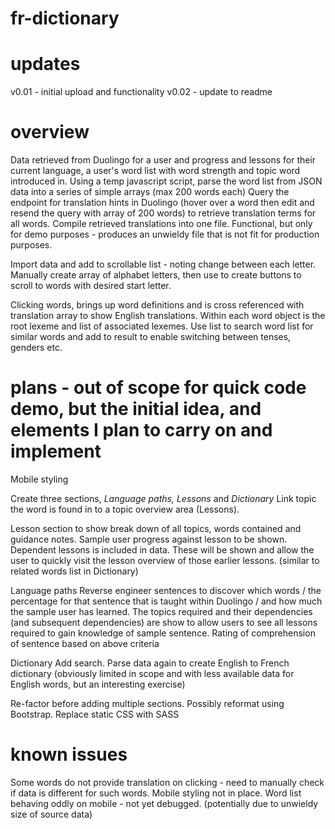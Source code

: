# fr-dictionary


# updates

v0.01 - initial upload and functionality
v0.02 - update to readme


# overview

Data retrieved from Duolingo for a user and progress and lessons for their current language, a user's word list with word strength and topic word introduced in.
Using a temp javascript script, parse the word list from JSON data into a series of simple arrays (max 200 words each)
Query the endpoint for translation hints in Duolingo (hover over a word then edit and resend the query with array of 200 words) to retrieve translation terms for all words.
Compile retrieved translations into one file. Functional, but only for demo purposes - produces an unwieldy file that is not fit for production purposes.

Import data and add to scrollable list - noting change between each letter.
Manually create array of alphabet letters, then use to create buttons to scroll to words with desired start letter. 

Clicking words, brings up word definitions and is cross referenced with translation array to show English translations.
Within each word object is the root lexeme and list of associated lexemes. Use list to search word list for similar words and add to result to enable switching between tenses, genders etc.


# plans - out of scope for quick code demo, but the initial idea, and elements I plan to carry on and implement

Mobile styling

Create three sections, *Language paths,* *Lessons* and *Dictionary*
Link topic the word is found in to a topic overview area (Lessons).

Lesson section to show break down of all topics, words contained and guidance notes.
Sample user progress against lesson to be shown.
Dependent lessons is included in data. These will be shown and allow the user to quickly visit the lesson overview of those earlier lessons. (similar to related words list in Dictionary)

Language paths
Reverse engineer sentences to discover which words / the percentage for that sentence that is taught within Duolingo / and how much the sample user has learned.
The topics required and their dependencies (and subsequent dependencies) are show to allow users to see all lessons required to gain knowledge of sample sentence.
Rating of comprehension of sentence based on above criteria

Dictionary
Add search.
Parse data again to create English to French dictionary (obviously limited in scope and with less available data for English words, but an interesting exercise)

Re-factor before adding multiple sections. Possibly reformat using Bootstrap. Replace static CSS with SASS


# known issues

Some words do not provide translation on clicking - need to manually check if data is different for such words.
Mobile styling not in place.
Word list behaving oddly on mobile - not yet debugged. (potentially due to unwieldy size of source data)